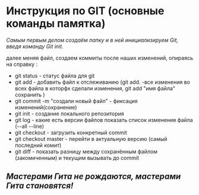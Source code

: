 # Инструкция по GIT (основные команды памятка)
  *Самым первым делом создаём папку и в ней инициализируем Git, введя команду Git init.*

далее меняя файл, создаем коммиты после наших изменений, опираясь на справку :

* git status -  статус файла для git
* git add - добавить файл к отслеживанию (git add. -все изменения во всех файла в которфх сделали изменения, git add "имя файла" сохранить )
* git commit -m "создали новый файл" - фиксация изменений(сохранение)
* git init - создание локального репозитория
* git log - какие есть версии файлов показать список изменения файла (--all --line)
* git checkout - загрузить конкретный commit 
* git checkout master - перейти в актуальную версию (самый последний комит)
* git diff - показать разницу между сохранённым файлом (закомиченным) и текущим вызывать до commit
## *Мастерами Гита не рождаются, мастерами Гита становятся!*

